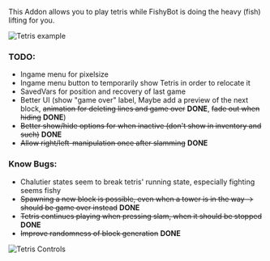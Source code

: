 This Addon allows you to play tetris while FishyBot is doing the heavy (fish) lifting for you.

![Tetris example](https://user-images.githubusercontent.com/1882648/155708996-05d39438-55f7-4974-bbe6-7d3c19946b67.png)

### TODO:
- Ingame menu for pixelsize
- Ingame menu button to temporarily show Tetris in order to relocate it
- SavedVars for position and recovery of last game
- Better UI (show "game over" label,  Maybe add a preview of the next block, ~~animation for deleting lines and game over~~ **DONE**, ~~fade out when hiding~~ **DONE**)
- ~~Better show/hide options for when inactive (don't show in inventory and such)~~ **DONE**
- ~~Allow right/left-manipulation once after slamming~~ **DONE**

### Know Bugs:
- Chalutier states seem to break tetris' running state, especially fighting seems fishy
- ~~Spawning a new block is possible, even when a tower is in the way -> should be game over instead~~ **DONE**
- ~~Tetris continues playing when pressing slam, when it should be stopped~~ **DONE**
- ~~Improve randomness of block generation~~ **DONE**

![Tetris Controls](https://user-images.githubusercontent.com/1882648/155709898-33faba93-ea3c-45ff-8464-74055959a0cb.png)
